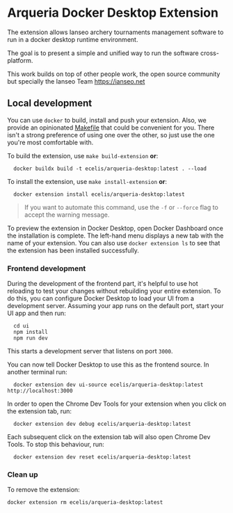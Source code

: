 # Arqueria Docker Desktop Extension

The extension allows Ianseo archery tournaments management software
to run in a docker desktop runtime environment.

The goal is to present a simple and unified way to run the software
cross-platform.

This work builds on top of other people work, the open source community
but specially the Ianseo Team https://ianseo.net


## Local development

You can use `docker` to build, install and push your extension. Also, we provide an opinionated [Makefile](Makefile) that could be convenient for you. There isn't a strong preference of using one over the other, so just use the one you're most comfortable with.

To build the extension, use `make build-extension` **or**:

```shell
  docker buildx build -t ecelis/arqueria-desktop:latest . --load
```

To install the extension, use `make install-extension` **or**:

```shell
  docker extension install ecelis/arqueria-desktop:latest
```

> If you want to automate this command, use the `-f` or `--force` flag to accept the warning message.

To preview the extension in Docker Desktop, open Docker Dashboard once the installation is complete. The left-hand menu displays a new tab with the name of your extension. You can also use `docker extension ls` to see that the extension has been installed successfully.

### Frontend development

During the development of the frontend part, it's helpful to use hot reloading to test your changes without rebuilding your entire extension. To do this, you can configure Docker Desktop to load your UI from a development server.
Assuming your app runs on the default port, start your UI app and then run:

```shell
  cd ui
  npm install
  npm run dev
```

This starts a development server that listens on port `3000`.

You can now tell Docker Desktop to use this as the frontend source. In another terminal run:

```shell
  docker extension dev ui-source ecelis/arqueria-desktop:latest http://localhost:3000
```

In order to open the Chrome Dev Tools for your extension when you click on the extension tab, run:

```shell
  docker extension dev debug ecelis/arqueria-desktop:latest
```

Each subsequent click on the extension tab will also open Chrome Dev Tools. To stop this behaviour, run:

```shell
  docker extension dev reset ecelis/arqueria-desktop:latest
```

### Clean up

To remove the extension:

```shell
docker extension rm ecelis/arqueria-desktop:latest
```


